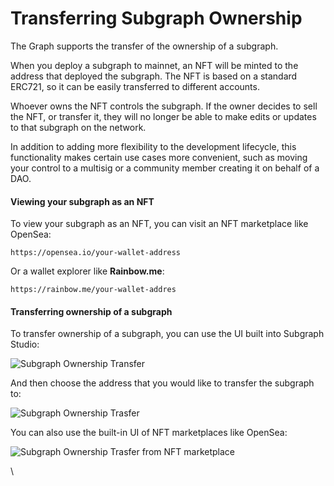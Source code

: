# Transferring Subgraph Ownership

The Graph supports the transfer of the ownership of a subgraph.

When you deploy a subgraph to mainnet, an NFT will be minted to the address that deployed the subgraph. The NFT is based on a standard ERC721, so it can be easily transferred to different accounts.

Whoever owns the NFT controls the subgraph. If the owner decides to sell the NFT, or transfer it, they will no longer be able to make edits or updates to that subgraph on the network.

In addition to adding more flexibility to the development lifecycle, this functionality makes certain use cases more convenient, such as moving your control to a multisig or a community member creating it on behalf of a DAO.

#### Viewing your subgraph as an NFT <a href="#viewing-your-subgraph-as-an-nft" id="viewing-your-subgraph-as-an-nft"></a>

To view your subgraph as an NFT, you can visit an NFT marketplace like OpenSea:

```
https://opensea.io/your-wallet-address
```

Or a wallet explorer like **Rainbow.me**:

```
https://rainbow.me/your-wallet-addres
```

#### Transferring ownership of a subgraph <a href="#transferring-ownership-of-a-subgraph" id="transferring-ownership-of-a-subgraph"></a>

To transfer ownership of a subgraph, you can use the UI built into Subgraph Studio:

![Subgraph Ownership Transfer](https://thegraph.com/docs/img/subgraph-ownership-transfer-1.png)

And then choose the address that you would like to transfer the subgraph to:

![Subgraph Ownership Trasfer](https://thegraph.com/docs/img/subgraph-ownership-transfer-2.png)

You can also use the built-in UI of NFT marketplaces like OpenSea:

![Subgraph Ownership Trasfer from NFT marketplace](https://thegraph.com/docs/img/subgraph-ownership-transfer-nft-marketplace.png)

\
